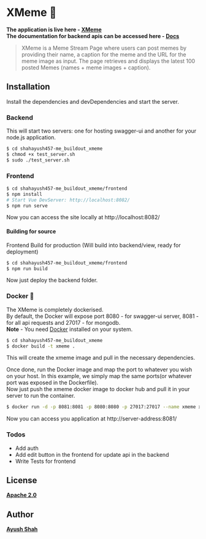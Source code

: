 # XMeme :wave:	
**The application is live here - [XMeme](https://xmeme.coolayush.ninja)** \
**The documentation for backend apis can be accessed here - [Docs](https://xmeme.coolayush.ninja/swagger-ui)**
> XMeme is a Meme Stream Page where users can post memes by providing their name, a caption for the meme and the URL for the meme image as input. The page  retrieves and displays the latest 100 posted Memes (names + meme images + caption).

## Installation
Install the dependencies and devDependencies and start the server.
### Backend
This will start two servers: one for hosting swagger-ui and another for your node.js application.
```sh
$ cd shahayush457-me_buildout_xmeme
$ chmod +x test_server.sh
$ sudo ./test_server.sh
```
### Frontend

```sh
$ cd shahayush457-me_buildout_xmeme/frontend
$ npm install
# Start Vue DevServer: http://localhost:8082/
$ npm run serve
```
Now you can access the site locally at http://localhost:8082/
#### Building for source
Frontend Build for production (Will build into backend/view, ready for deployment)
```sh
$ cd shahayush457-me_buildout_xmeme/frontend
$ npm run build
```
Now just deploy the backend folder.
### Docker :whale2:	
The XMeme is completely dockerised. \
By default, the Docker will expose port 8080 - for swagger-ui server, 8081 - for all api requests and 27017 - for mongodb. \
**Note** - You need [Docker](https://docs.docker.com/engine/install/) installed on your system.
```sh
$ cd shahayush457-me_buildout_xmeme
$ docker build -t xmeme .
```
This will create the xmeme image and pull in the necessary dependencies.

Once done, run the Docker image and map the port to whatever you wish on your host. In this example, we simply map the same ports(or whatever port was exposed in the Dockerfile). \
Now just push the xmeme docker image to docker hub and pull it in your server to run the container.

```sh
$ docker run -d -p 8081:8081 -p 8080:8080 -p 27017:27017 --name xmeme xmeme
```
Now you can access you application at http://server-address:8081/

### Todos

 - Add auth
 - Add edit button in the frontend for update api in the backend
 - Write Tests for frontend

License
----

**[Apache 2.0](http://www.apache.org/licenses/LICENSE-2.0.html)**

Author
---
**[Ayush Shah](https://github.com/shahayush457)**
